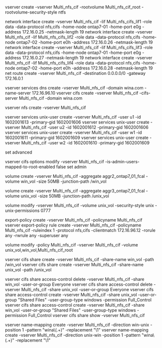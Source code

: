 vserver create -vserver Multi_nfs_cif -rootvolume Multi_nfs_cif_root -rootvolume-security-style ntfs


network interface create -vserver Multi_nfs_cif -lif Multi_nfs_cifs_lif1 -role data -data-protocol nfs,cifs -home-node ontap7-01 -home-port e0g -address 172.16.0.25 -netmask-length 19
network interface create -vserver Multi_nfs_cif -lif Multi_nfs_cifs_lif2 -role data -data-protocol nfs,cifs -home-node ontap7-02 -home-port e0h -address 172.16.0.26 -netmask-length 19
network interface create -vserver Multi_nfs_cif -lif Multi_nfs_cifs_lif3 -role data -data-protocol nfs,cifs -home-node ontap7-01 -home-port e0g -address 172.16.0.27 -netmask-length 19
network interface create -vserver Multi_nfs_cif -lif Multi_nfs_cifs_lif4 -role data -data-protocol nfs,cifs -home-node ontap7-02 -home-port e0h -address 172.16.0.28 -netmask-length 19
net route create -vserver Multi_nfs_cif -destination 0.0.0.0/0 -gateway 172.16.0.1
 

vserver services dns create -vserver Multi_nfs_cif -domain wina.com -name-server 172.16.96.10
vserver cifs create -vserver Multi_nfs_cif -cifs-server Multi_nfs_cif -domain wina.com

vserver nfs create -vserver Multi_nfs_cif

vserver services unix-user create -vserver Multi_nfs_cif -user u1 -id 1602001613 -primary-gid 1602001606
vserver services unix-user create -vserver Multi_nfs_cif -user u2 -id 1602001612 -primary-gid 1602001606
vserver services unix-user create -vserver Multi_nfs_cif -user w1 -id 1602001611 -primary-gid 1602001609
vserver services unix-user create -vserver Multi_nfs_cif -user w2 -id 1602001610 -primary-gid 1602001609



set advanced

vserver cifs options modify -vserver Multi_nfs_cif -is-admin-users-mapped-to-root-enabled false
set admin


volume create -vserver Multi_nfs_cif -aggregate aggr2_ontap7_01_fcal -volume win_vol -size 50MB -junction-path /win_vol

volume create -vserver Multi_nfs_cif -aggregate aggr3_ontap7_01_fcal -volume unix_vol -size 50MB -junction-path /unix_vol

volume modify -vserver Multi_nfs_cif -volume unix_vol -security-style unix -unix-permissions 0777


export-policy create -vserver Multi_nfs_cif -policyname Multi_nfs_cif
vserver export-policy rule create -vserver Multi_nfs_cif -policyname Multi_nfs_cif -ruleindex 1 -protocol nfs,cifs -clientmatch 172.16.96.12 -rorule any -rwrule any -superuser any

volume modify -policy Multi_nfs_cif -vserver Multi_nfs_cif -volume unix_vol,win_vol,Multi_nfs_cif_root


vserver cifs share create -vserver Multi_nfs_cif -share-name win_vol -path /win_vol
vserver cifs share create -vserver Multi_nfs_cif -share-name unix_vol -path /unix_vol

vserver cifs share access-control delete -vserver Multi_nfs_cif -share win_vol -user-or-group Everyone
vserver cifs share access-control delete -vserver Multi_nfs_cif -share unix_vol -user-or-group Everyone
vserver cifs share access-control create -vserver Multi_nfs_cif -share unix_vol -user-or-group "Shared Files" -user-group-type windows -permission Full_Control
vserver cifs share access-control create -vserver Multi_nfs_cif -share win_vol -user-or-group "Shared Files" -user-group-type windows  -permission Full_Control
vserver cifs share show -vserver Multi_nfs_cif
  
vserver name-mapping create -vserver Multi_nfs_cif -direction win-unix -position 1 -pattern "wina\\(.+)" -replacement "\1"
vserver name-mapping create -vserver Multi_nfs_cif -direction unix-win  -position 1 -pattern "wina\\(.+)" -replacement "\1"


